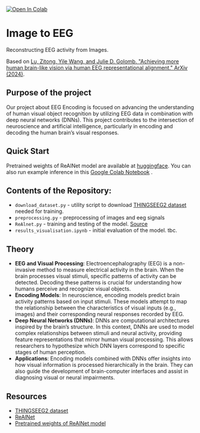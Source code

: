 [![Open In Colab](https://colab.research.google.com/assets/colab-badge.svg)](https://colab.research.google.com/drive/19QRmkGc8Sl6qoZ23wTa16o0XJTGv5R-L?usp=sharing)

# Image to EEG
Reconstructing EEG activity from Images.

Based on [Lu, Zitong, Yile Wang, and Julie D. Golomb. "Achieving more human brain-like vision via human EEG representational alignment." ArXiv (2024)](https://pmc.ncbi.nlm.nih.gov/articles/PMC10862929/).

## Purpose of the project
Our project about EEG Encoding is focused on advancing the understanding of human visual object recognition by utilizing EEG data in combination with deep neural networks (DNNs). This project contributes to the intersection of neuroscience and artificial intelligence, particularly in encoding and decoding the human brain’s visual responses.

## Quick Start
Pretrained weights of ReAlNet model are available at [huggingface](https://huggingface.co/kmazrolina/ReAlNet).
You can also run example inference in this [Google Colab Notebook](https://colab.research.google.com/drive/19QRmkGc8Sl6qoZ23wTa16o0XJTGv5R-L?usp=sharing)
.

## Contents of the Repository:
- `download_dataset.py` - utility script to download [THINGSEEG2 dataset](https://github.com/gifale95/eeg_encoding) needed for training.
- `preprocessing.py` - preprocessing of images and eeg signals
- `ReAlnet.py` - training and testing of the model. [Source](https://github.com/jglab/ReAlnet)
- `results_visualisation.ipynb` - initial evaluation of the model. tbc. 
  
## Theory
- **EEG and Visual Processing**: Electroencephalography (EEG) is a non-invasive method to measure electrical activity in the brain. When the brain processes visual stimuli, specific patterns of activity can be detected. Decoding these patterns is crucial for understanding how humans perceive and recognize visual objects.
- **Encoding Models**: In neuroscience, encoding models predict brain activity patterns based on input stimuli. These models attempt to map the relationship between the characteristics of visual inputs (e.g., images) and their corresponding neural responses recorded by EEG.
- **Deep Neural Networks (DNNs)**: DNNs are computational architectures inspired by the brain’s structure. In this context, DNNs are used to model complex relationships between stimuli and neural activity, providing feature representations that mirror human visual processing. This allows researchers to hypothesize which DNN layers correspond to specific stages of human perception.
- **Applications**: Encoding models combined with DNNs offer insights into how visual information is processed hierarchically in the brain. They can also guide the development of brain-computer interfaces and assist in diagnosing visual or neural impairments.


## Resources
- [THINGSEEG2 dataset](https://github.com/gifale95/eeg_encoding)
- [ReAlNet](https://github.com/jglab/ReAlnet)
- [Pretrained weights of ReAlNet model](https://huggingface.co/kmazrolina/ReAlNet)
